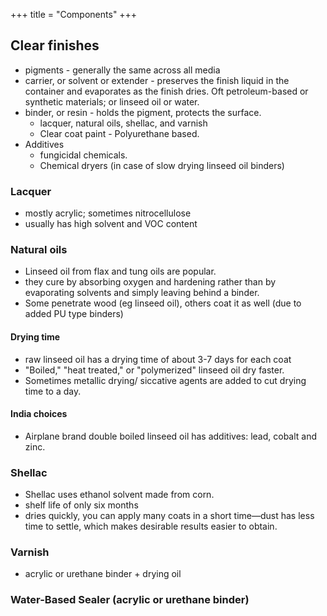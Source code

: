 +++
title = "Components"
+++

## Clear finishes
- pigments - generally the same across all media
- carrier, or solvent or extender - preserves the finish liquid in the container and evaporates as the finish dries. Oft petroleum-based or synthetic materials; or linseed oil or water.
- binder, or resin - holds the pigment, protects the surface.
  - lacquer, natural oils, shellac, and varnish
  - Clear coat paint - Polyurethane based.
- Additives 
  - fungicidal chemicals.
  - Chemical dryers (in case of slow drying linseed oil binders)

### Lacquer
- mostly acrylic; sometimes nitrocellulose
- usually has high solvent and VOC content

### Natural oils
- Linseed oil from flax and tung oils are popular.
- they cure by absorbing oxygen and hardening rather than by evaporating solvents and simply leaving behind a binder.
- Some penetrate wood (eg linseed oil), others coat it as well (due to added PU type binders)

#### Drying time
- raw linseed oil has a drying time of about 3-7 days for each coat
- "Boiled," "heat treated," or "polymerized" linseed oil dry faster.
- Sometimes  metallic drying/ siccative agents are added to cut drying time to a day.

#### India choices
- Airplane brand double boiled linseed oil has additives: lead, cobalt and zinc.

### Shellac
- Shellac uses ethanol solvent made from corn.
- shelf life of only six months
- dries quickly, you can apply many coats in a short time—dust has less time to settle, which makes desirable results easier to obtain.

### Varnish
- acrylic or urethane binder + drying oil

### Water-Based Sealer (acrylic or urethane binder)
